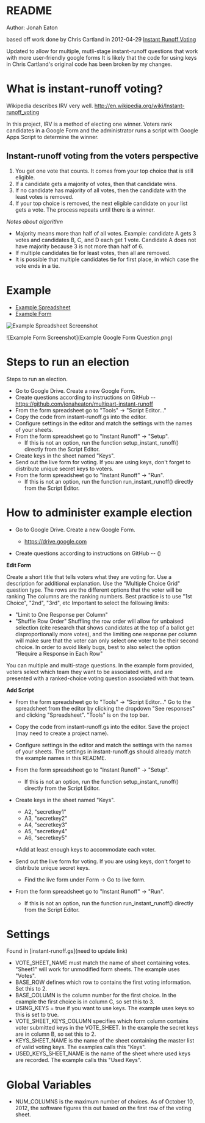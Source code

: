 # README

Author: Jonah Eaton

based off work done by Chris Cartland in 2012-04-29 [Instant Runoff Voting](http://github.com/cartland/instant-runoff "IRV")

Updated to allow for multiple, mutli-stage instant-runoff questions that work with more user-friendly google forms
It is likely that the code for using keys in Chris Cartland's original code has been broken by my changes.  


# What is instant-runoff voting?

Wikipedia describes IRV very well. http://en.wikipedia.org/wiki/Instant-runoff_voting

In this project, IRV is a method of electing one winner. Voters rank candidates in a Google Form and the administrator runs a script with Google Apps Script to determine the winner.

## Instant-runoff voting from the voters perspective

1. You get one vote that counts. It comes from your top choice that is still eligible.
2. If a candidate gets a majority of votes, then that candidate wins.
3. If no candidate has majority of all votes, then the candidate with the least votes is removed.
4. If your top choice is removed, the next eligible candidate on your list gets a vote. The process repeats until there is a winner.

_Notes about algorithm_

* Majority means more than half of all votes. Example: candidate A gets 3 votes and candidates B, C, and D each get 1 vote. Candidate A does not have majority because 3 is not more than half of 6.
* If multiple candidates tie for least votes, then all are removed.
* It is possible that multiple candidates tie for first place, in which case the vote ends in a tie.

# Example
* [Example Spreadsheet](https://drive.google.com/open?id=1U-3sqm-SVf9kWd6mCaBNodlZWsQRT1o___9ZgUGPeD0)
* [Example Form](https://forms.gle/ReTizBmeJ8ngrGpK8)

![Example Spreadsheet Screenshot](ExampleSpreadsheet.png)

![Example Form Screenshot](Example Google Form Question.png)

# Steps to run an election

Steps to run an election.
* Go to Google Drive. Create a new Google Form.
* Create questions according to instructions on GitHub -- https://github.com/jonaheaton/multipart-instant-runoff
* From the form spreadsheet go to "Tools" -> "Script Editor..."
* Copy the code from instant-runoff.gs into the editor.
* Configure settings in the editor and match the settings with the names of your sheets.
* From the form spreadsheet go to "Instant Runoff" -> "Setup".
    * If this is not an option, run the function setup_instant_runoff() directly from the Script Editor.
* Create keys in the sheet named "Keys".
* Send out the live form for voting. If you are using keys, don't forget to distribute unique secret keys to voters.
* From the form spreadsheet go to "Instant Runoff" -> "Run".
    * If this is not an option, run the function run_instant_runoff() directly from the Script Editor.

# How to administer example election

* Go to Google Drive. Create a new Google Form.

    * https://drive.google.com
    
* Create questions according to instructions on GitHub -- ()

**Edit Form**

Create a short title that tells voters what they are voting for. Use a description for additional explanation. 
Use the "Multiple Choice Grid" question type.
The rows are the different options that the voter will be ranking
The columns are the ranking numbers. Best practice is to use "1st Choice", "2nd", "3rd", etc
Important to select the following limits:
* "Limit to One Response per Column"
* "Shuffle Row Order"
Shuffling the row order will allow for unbaised selection (cite research that shows candidates at the top of a ballot get disproportionally more votes), and the limiting one response per column will make sure that the voter can only select one voter to be their second choice. In order to avoid likely bugs, best to also select the option "Require a Response in Each Row"

You can multiple and multi-stage questions. In the example form provided, voters select which team they want to be associated with, and are presented with a ranked-choice voting question associated with that team. 

**Add Script**

* From the form spreadsheet go to "Tools" -> "Script Editor..."
Go to the spreadsheet from the editor by clicking the dropdown "See responses" and clicking "Spreadsheet". "Tools" is on the top bar.
* Copy the code from instant-runoff.gs into the editor.
Save the project (may need to create a project name). 
* Configure settings in the editor and match the settings with the names of your sheets.
The settings in instant-runoff.gs should already match the example names in this README.
* From the form spreadsheet go to "Instant Runoff" -> "Setup".
    * If this is not an option, run the function setup_instant_runoff() directly from the Script Editor.
* Create keys in the sheet named "Keys".
    * A2, "secretkey1"
    * A3, "secretkey2"
    * A4, "secretkey3"
    * A5, "secretkey4"
    * A6, "secretkey5"

    *Add at least enough keys to accommodate each voter.

* Send out the live form for voting. If you are using keys, don't forget to distribute unique secret keys.
    * Find the live form under Form -> Go to live form.
* From the form spreadsheet go to "Instant Runoff" -> "Run".
    * If this is not an option, run the function run_instant_runoff() directly from the Script Editor.

# Settings

Found in [instant-runoff.gs](need to update link)

* VOTE\_SHEET\_NAME must match the name of sheet containing votes. "Sheet1" will work for unmodified form sheets. The example uses "Votes".
* BASE\_ROW defines which row to contains the first voting information. Set this to 2.
* BASE\_COLUMN is the column number for the first choice. In the example the first choice is in column C, so set this to 3.
* USING\_KEYS = true if you want to use keys. The example uses keys so this is set to true.
* VOTE\_SHEET\_KEYS\_COLUMN specifies which form column contains voter submitted keys in the VOTE_SHEET. In the example the secret keys are in column B, so set this to 2.
* KEYS\_SHEET\_NAME is the name of the sheet containing the master list of valid voting keys. The examples calls this "Keys".
* USED\_KEYS\_SHEET\_NAME is the name of the sheet where used keys are recorded. The example calls this "Used Keys".

# Global Variables

* NUM\_COLUMNS is the maximum number of choices. As of October 10, 2012, the software figures this out based on the first row of the voting sheet.

